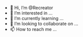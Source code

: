 - 👋 Hi, I’m @Recreator
- 👀 I’m interested in ...
- 🌱 I’m currently learning ...
- 💞️ I’m looking to collaborate on ...
- 📫 How to reach me ...

<!---
ARJUNARROW/ARJUNARROW is a ✨ special ✨ repository because its `README.md` (this file) appears on your GitHub profile.
You can click the Preview link to take a look at your changes.
--->
